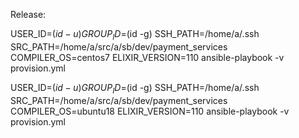 
Release:

USER_ID=$(id -u) GROUP_ID=$(id -g) SSH_PATH=/home/a/.ssh SRC_PATH=/home/a/src/a/sb/dev/payment_services COMPILER_OS=centos7 ELIXIR_VERSION=110 ansible-playbook -v provision.yml

USER_ID=$(id -u) GROUP_ID=$(id -g) SSH_PATH=/home/a/.ssh SRC_PATH=/home/a/src/a/sb/dev/payment_services COMPILER_OS=ubuntu18 ELIXIR_VERSION=110 ansible-playbook -v provision.yml
